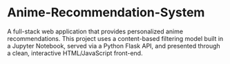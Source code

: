 # Anime-Recommendation-System
A full-stack web application that provides personalized anime recommendations. This project uses a content-based filtering model built in a Jupyter Notebook, served via a Python Flask API, and presented through a clean, interactive HTML/JavaScript front-end.
